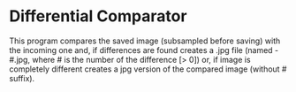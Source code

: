 # Differential Comparator
 This program compares the saved image (subsampled before saving) with the incoming one and, if differences are found creates a .jpg file (named <filename>-#.jpg, where # is the number of the difference [> 0]) or, if image is completely different creates a jpg version of the compared image (without  # suffix).
